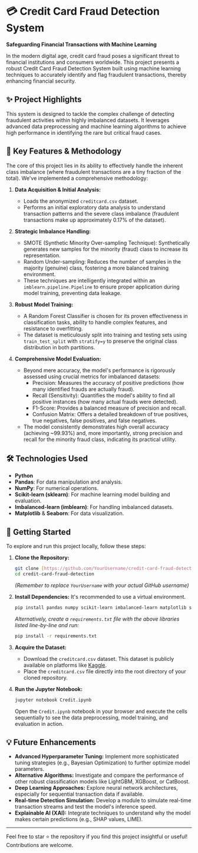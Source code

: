 # 💳 Credit Card Fraud Detection System

**Safeguarding Financial Transactions with Machine Learning**

In the modern digital age, credit card fraud poses a significant threat to financial institutions and consumers worldwide. This project presents a robust Credit Card Fraud Detection System built using machine learning techniques to accurately identify and flag fraudulent transactions, thereby enhancing financial security.

## ✨ Project Highlights

This system is designed to tackle the complex challenge of detecting fraudulent activities within highly imbalanced datasets. It leverages advanced data preprocessing and machine learning algorithms to achieve high performance in identifying the rare but critical fraud cases.

## 🚀 Key Features & Methodology

The core of this project lies in its ability to effectively handle the inherent class imbalance (where fraudulent transactions are a tiny fraction of the total). We've implemented a comprehensive methodology:

1.  **Data Acquisition & Initial Analysis:**
    * Loads the anonymized `creditcard.csv` dataset.
    * Performs an initial exploratory data analysis to understand transaction patterns and the severe class imbalance (fraudulent transactions make up approximately 0.17% of the dataset).

2.  **Strategic Imbalance Handling:**
    * SMOTE (Synthetic Minority Over-sampling Technique): Synthetically generates new samples for the minority (fraud) class to increase its representation.
    * Random Under-sampling: Reduces the number of samples in the majority (genuine) class, fostering a more balanced training environment.
    * These techniques are intelligently integrated within an `imblearn.pipeline.Pipeline` to ensure proper application during model training, preventing data leakage.

3.  **Robust Model Training:**
    * A Random Forest Classifier is chosen for its proven effectiveness in classification tasks, ability to handle complex features, and resistance to overfitting.
    * The dataset is meticulously split into training and testing sets using `train_test_split` with `stratify=y` to preserve the original class distribution in both partitions.

4.  **Comprehensive Model Evaluation:**
    * Beyond mere accuracy, the model's performance is rigorously assessed using crucial metrics for imbalanced datasets:
        * Precision: Measures the accuracy of positive predictions (how many identified frauds are actually fraud).
        * Recall (Sensitivity): Quantifies the model's ability to find all positive instances (how many actual frauds were detected).
        * F1-Score: Provides a balanced measure of precision and recall.
        * Confusion Matrix: Offers a detailed breakdown of true positives, true negatives, false positives, and false negatives.
    * The model consistently demonstrates high overall accuracy (achieving ~99.93%) and, more importantly, strong precision and recall for the minority fraud class, indicating its practical utility.

## 🛠️ Technologies Used

* **Python**
* **Pandas**: For data manipulation and analysis.
* **NumPy**: For numerical operations.
* **Scikit-learn (sklearn)**: For machine learning model building and evaluation.
* **Imbalanced-learn (imblearn)**: For handling imbalanced datasets.
* **Matplotlib** & **Seaborn**: For data visualization.

## 🏃 Getting Started

To explore and run this project locally, follow these steps:

1.  **Clone the Repository:**
    ```bash
    git clone [https://github.com/YourUsername/credit-card-fraud-detection.git](https://github.com/YourUsername/credit-card-fraud-detection.git)
    cd credit-card-fraud-detection
    ```
    *(Remember to replace `YourUsername` with your actual GitHub username)*

2.  **Install Dependencies:**
    It's recommended to use a virtual environment.
    ```bash
    pip install pandas numpy scikit-learn imbalanced-learn matplotlib seaborn
    ```
    *Alternatively, create a `requirements.txt` file with the above libraries listed line-by-line and run:*
    ```bash
    pip install -r requirements.txt
    ```

3.  **Acquire the Dataset:**
    * Download the `creditcard.csv` dataset. This dataset is publicly available on platforms like [Kaggle](https://www.kaggle.com/datasets/mlg-ulb/creditcardfraud).
    * Place the `creditcard.csv` file directly into the root directory of your cloned repository.

4.  **Run the Jupyter Notebook:**
    ```bash
    jupyter notebook Credit.ipynb
    ```
    Open the `Credit.ipynb` notebook in your browser and execute the cells sequentially to see the data preprocessing, model training, and evaluation in action.

## 💡 Future Enhancements

* **Advanced Hyperparameter Tuning:** Implement more sophisticated tuning strategies (e.g., Bayesian Optimization) to further optimize model parameters.
* **Alternative Algorithms:** Investigate and compare the performance of other robust classification models like LightGBM, XGBoost, or CatBoost.
* **Deep Learning Approaches:** Explore neural network architectures, especially for sequential transaction data if available.
* **Real-time Detection Simulation:** Develop a module to simulate real-time transaction streams and test the model's inference speed.
* **Explainable AI (XAI):** Integrate techniques to understand why the model makes certain predictions (e.g., SHAP values, LIME).

---
Feel free to star ⭐️ the repository if you find this project insightful or useful! Contributions are welcome.
